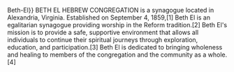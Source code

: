Beth-El}} BETH EL HEBREW CONGREGATION is a synagogue located in Alexandria, Virginia. Established on September 4, 1859,[1] Beth El is an egalitarian synagogue providing worship in the Reform tradition.[2] Beth El's mission is to provide a safe, supportive environment that allows all individuals to continue their spiritual journeys through exploration, education, and participation.[3] Beth El is dedicated to bringing wholeness and healing to members of the congregation and the community as a whole.[4]
